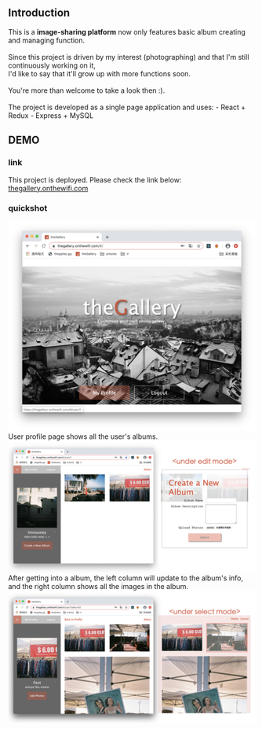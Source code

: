 ## Introduction

This is a **image-sharing platform** now only features basic album creating and managing function.<br><br>
Since this project is driven by my interest (photographing) and that I'm still continuously working on it,<br>
I'd like to say that it'll grow up with more functions soon.<br><br>
You're more than welcome to take a look then :).<br><br>
The project is developed as a single page application and uses:
    - React + Redux
    - Express + MySQL

## DEMO

### link

This project is deployed. Please check the link below:
[thegallery.onthewifi.com](https://thegallery.onthewifi.com/)

### quickshot

![homepage](/demo/homepage.png)
User profile page shows all the user's albums.
![userpage](/demo/userpage.png)
After getting into a album, the left column will update to the album's info, and the right column shows all the images in the album.
![albumpage](/demo/albumpage.png)


